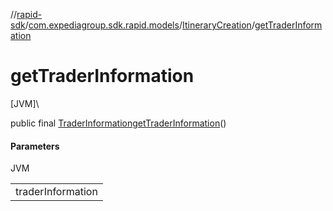 //[rapid-sdk](../../../index.md)/[com.expediagroup.sdk.rapid.models](../index.md)/[ItineraryCreation](index.md)/[getTraderInformation](get-trader-information.md)

# getTraderInformation

[JVM]\

public final [TraderInformation](../-trader-information/index.md)[getTraderInformation](get-trader-information.md)()

#### Parameters

JVM

| |
|---|
| traderInformation |
